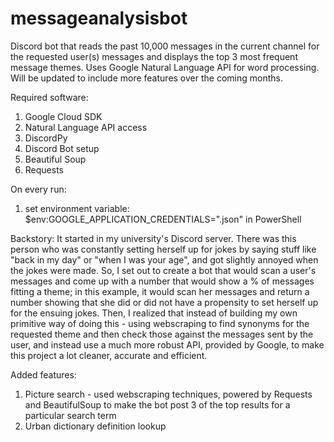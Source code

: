 # messageanalysisbot  
Discord bot that reads the past 10,000 messages in the current channel for the requested user(s) messages and displays the top 3 most frequent message themes.
Uses Google Natural Language API for word processing. Will be updated to include more features over the coming months.

Required software:
1. Google Cloud SDK
2. Natural Language API access
3. DiscordPy
4. Discord Bot setup
5. Beautiful Soup
6. Requests 

On every run:
1. set environment variable: $env:GOOGLE_APPLICATION_CREDENTIALS="<GAC>.json" in PowerShell


Backstory:
It started in my university's Discord server. There was this person who was constantly setting herself up for jokes by saying stuff like 
"back in my day" or "when I was your age", and got slightly annoyed when the jokes were made. 
So, I set out to create a bot that would scan a user's messages and come up with a number that would show a % of messages fitting a theme; 
in this example, it would scan her messages and return a number showing that she did or did not have a propensity to set herself up for the ensuing jokes.
Then, I realized that instead of building my own primitive way of doing this - using webscraping to find synonyms for the requested theme and then check those against the messages sent by the user, 
and instead use a much more robust API, provided by Google, to make this project a lot cleaner, accurate and efficient.

Added features: 
1. Picture search - used webscraping techniques, powered by Requests and BeautifulSoup to make the bot post 3 of the top results for a particular search term
2. Urban dictionary definition lookup
